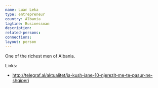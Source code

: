 ```yaml
---
name: Luan Leka
type: entrepreneur
country: Albania
tagline: Businessman
description:
related-persons:
connections:
layout: person
---
```

One of the richest men of Albania.

Links:
* <http://telegraf.al/aktualitet/ja-kush-jane-10-njerezit-me-te-pasur-ne-shqiperi>
